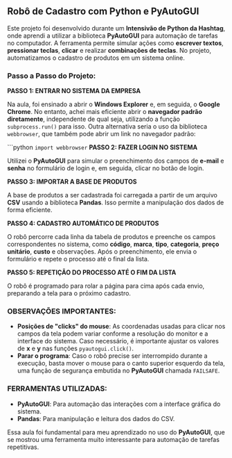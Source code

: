 ## Robô de Cadastro com Python e PyAutoGUI

Este projeto foi desenvolvido durante um **Intensivão de Python da Hashtag**, onde aprendi a utilizar a biblioteca **PyAutoGUI** para automação de tarefas no computador. A ferramenta permite simular ações como **escrever textos**, **pressionar teclas**, **clicar** e realizar **combinações de teclas**. No projeto, automatizamos o cadastro de produtos em um sistema online.

### Passo a Passo do Projeto:

**PASSO 1: ENTRAR NO SISTEMA DA EMPRESA**

Na aula, foi ensinado a abrir o **Windows Explorer** e, em seguida, o **Google Chrome**. No entanto, achei mais eficiente abrir o **navegador padrão diretamente**, independente de qual seja, utilizando a função `subprocess.run()` para isso. Outra alternativa seria o uso da biblioteca `webbrowser`, que também pode abrir um link no navegador padrão:

```python ``import webbrowser``
**PASSO 2: FAZER LOGIN NO SISTEMA**

Utilizei o **PyAutoGUI** para simular o preenchimento dos campos de **e-mail** e **senha** no formulário de login e, em seguida, clicar no botão de login.

**PASSO 3: IMPORTAR A BASE DE PRODUTOS**

A base de produtos a ser cadastrada foi carregada a partir de um arquivo **CSV** usando a biblioteca **Pandas**. Isso permite a manipulação dos dados de forma eficiente.

**PASSO 4: CADASTRO AUTOMÁTICO DE PRODUTOS**

O robô percorre cada linha da tabela de produtos e preenche os campos correspondentes no sistema, como **código**, **marca**, **tipo**, **categoria**, **preço unitário**, **custo** e observações. Após o preenchimento, ele envia o formulário e repete o processo até o final da lista.

**PASSO 5: REPETIÇÃO DO PROCESSO ATÉ O FIM DA LISTA**

O robô é programado para rolar a página para cima após cada envio, preparando a tela para o próximo cadastro.

### OBSERVAÇÕES IMPORTANTES:

- **Posições de "clicks" do mouse**: As coordenadas usadas para clicar nos campos da tela podem variar conforme a resolução do monitor e a interface do sistema. Caso necessário, é importante ajustar os valores de **x** e **y** nas funções `pyautogui.click()`.
- **Parar o programa**: Caso o robô precise ser interrompido durante a execução, basta mover o mouse para o canto superior esquerdo da tela, uma função de segurança embutida no **PyAutoGUI** chamada `FAILSAFE`.

### FERRAMENTAS UTILIZADAS:

- **PyAutoGUI**: Para automação das interações com a interface gráfica do sistema.
- **Pandas**: Para manipulação e leitura dos dados do CSV.

Essa aula foi fundamental para meu aprendizado no uso do **PyAutoGUI**, que se mostrou uma ferramenta muito interessante para automação de tarefas repetitivas.

